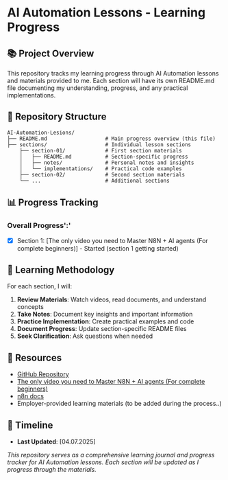 # AI Automation Lessons - Learning Progress

## 📚 Project Overview

This repository tracks my learning progress through AI Automation lessons and materials provided to me. Each section will have its own README.md file documenting my understanding, progress, and any practical implementations.

## 📁 Repository Structure

```
AI-Automation-Lesions/
├── README.md                   # Main progress overview (this file)
├── sections/                   # Individual lesson sections
    ├── section-01/             # First section materials
    │   ├── README.md           # Section-specific progress
    │   ├── notes/              # Personal notes and insights
    │   └── implementations/    # Practical code examples
    ├── section-02/             # Second section materials
    └── ...                     # Additional sections
```

## 📊 Progress Tracking

### Overall Progress':'

- [x] Section 1: [The only video you need to Master N8N + AI agents (For complete beginners)] - Started (section 1 getting started)

## 📝 Learning Methodology

For each section, I will:

1. **Review Materials**: Watch videos, read documents, and understand concepts
2. **Take Notes**: Document key insights and important information
3. **Practice Implementation**: Create practical examples and code
4. **Document Progress**: Update section-specific README files
5. **Seek Clarification**: Ask questions when needed

## 🔗 Resources

- [GitHub Repository](https://github.com/SimeonTsvetanov/AI-Automation-Lessions)
- [The only video you need to Master N8N + AI agents (For complete beginners)](https://www.youtube.com/watch?v=uScURRX-Knc&ab_channel=SimonScrapes%7CAIAutomation)
- [n8n docs](https://docs.n8n.io/)
- Employer-provided learning materials (to be added during the process..)

## 📅 Timeline

- **Last Updated**: [04.07.2025]

_This repository serves as a comprehensive learning journal and progress tracker for AI Automation lessons. Each section will be updated as I progress through the materials._
